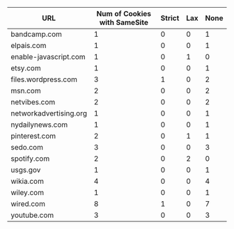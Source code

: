 | URL | Num of Cookies with SameSite | Strict | Lax | None |
|----|----|----|----|----|
| bandcamp.com | 1 | 0 | 0 | 1 |
| elpais.com| 1 | 0 | 0 | 1 |
| enable-javascript.com| 1 | 0 | 1 | 0 |
| etsy.com | 1 | 0 | 0 | 1 |
| files.wordpress.com | 3 | 1 | 0 | 2 |
| msn.com | 2 | 0 | 0 | 2 |
| netvibes.com | 2 | 0 | 0 | 2 |
| networkadvertising.org | 1 | 0 | 0 | 1 |
| nydailynews.com | 1 | 0 | 0 | 1 |
| pinterest.com | 2 | 0 | 1 | 1 |
| sedo.com| 3 | 0 | 0 | 3 |
| spotify.com | 2 | 0 | 2 | 0 |
| usgs.gov | 1 | 0 | 0 | 1 |
| wikia.com | 4 | 0 | 0 | 4 |
| wiley.com | 1 | 0 | 0 | 1 |
| wired.com | 8 | 1 | 0 | 7 |
| youtube.com | 3 | 0 | 0 | 3 |